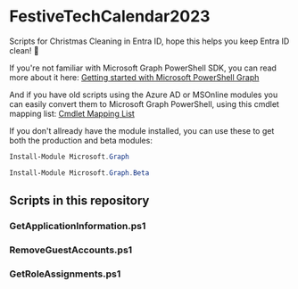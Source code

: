 # FestiveTechCalendar2023

Scripts for Christmas Cleaning in Entra ID, hope this helps you keep Entra ID clean! 🧹

If you're not familiar with Microsoft Graph PowerShell SDK, you can read more about it here: [Getting started with Microsoft PowerShell Graph](https://learn.microsoft.com/en-us/powershell/microsoftgraph/get-started?view=graph-powershell-1.0)

And if you have old scripts using the Azure AD or MSOnline modules you can easily convert them to Microsoft Graph PowerShell, using this cmdlet mapping list: [Cmdlet Mapping List](https://learn.microsoft.com/en-us/powershell/microsoftgraph/azuread-msoline-cmdlet-map?view=graph-powershell-1.0)

If you don't allready have the module installed, you can use these to get both  the production and beta modules: 

```powershell
Install-Module Microsoft.Graph

Install-Module Microsoft.Graph.Beta
```

## Scripts in this repository

### GetApplicationInformation.ps1

### RemoveGuestAccounts.ps1

### GetRoleAssignments.ps1
